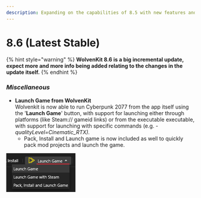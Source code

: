 ```yaml
---
description: Expanding on the capabilities of 8.5 with new features and QoL changes!
---
```


# 8.6 (Latest Stable)

{% hint style="warning" %}
**WolvenKit 8.6 is a big incremental update, expect more and more info being added relating to the changes in the update itself.**
{% endhint %}

### _Miscellaneous_

* **Launch Game from WolvenKit**\
  Wolvenkit is now able to run Cyberpunk 2077 from the app itself using the '**Launch Game**' button, with support for launching either through platforms (like Steam:// gameid links) or from the executable executable, with support for launching with specific commands (e.g. _-qualityLevel=Cinematic\_RTX)._
  * Pack, Install and Launch game is now included as well to quickly pack mod projects and launch the game.

![8.6 new "Launch Game" options](<../../.gitbook/assets/image (3).png>)
